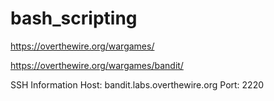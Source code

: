 # bash_scripting

https://overthewire.org/wargames/

https://overthewire.org/wargames/bandit/

SSH Information
Host: bandit.labs.overthewire.org
Port: 2220